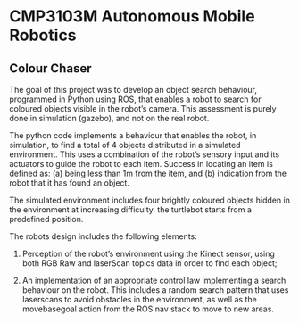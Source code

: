# CMP3103M Autonomous Mobile Robotics

## Colour Chaser

The goal of this project was to develop an object search behaviour, programmed in Python using ROS, that enables a
robot to search for coloured objects visible in the robot’s camera. This assessment is purely done in
simulation (gazebo), and not on the real robot.

The python code implements a behaviour that enables the robot, in simulation, to find a total of 4 objects
distributed in a simulated environment. This uses a combination of the robot’s sensory input and its actuators
to guide the robot to each item. Success in locating an item is defined as: (a) being less than 1m from
the item, and (b) indication from the robot that it has found an object. 

The simulated environment includes four brightly coloured objects hidden in the environment at
increasing difficulty. the turtlebot starts from a predefined position.  

The robots design includes the following elements:

  1. Perception of the robot’s environment using the Kinect sensor, using both RGB Raw and laserScan topics
     data in order to find each object;
     
  2. An implementation of an appropriate control law implementing a search behaviour on the
     robot. This includes a random search pattern that uses laserscans to avoid obstacles in the environment,
     as well as the movebasegoal action from the ROS nav stack to move to new areas.

